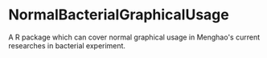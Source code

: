 # NormalBacterialGraphicalUsage
A R package which can cover normal graphical usage in Menghao's current researches in bacterial experiment. 
